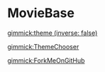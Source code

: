 # MovieBase


[gimmick:theme (inverse: false)](spacelab)

[gimmick:ThemeChooser](Theme)

[gimmick:ForkMeOnGitHub](https://github.com/agent4788/MovieBase)